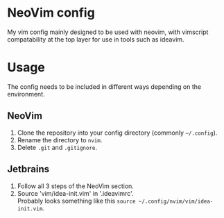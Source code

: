 # NeoVim config

My vim config mainly designed to be used with neovim, with vimscript compatability at the top layer for use in tools such as ideavim.

# Usage
The config needs to be included in different ways depending on the environment.

## NeoVim

1. Clone the repository into your config directory (commonly `~/.config`).
2. Rename the directory to `nvim`.
3. Delete `.git` and `.gitignore`.

## Jetbrains

1. Follow all 3 steps of the NeoVim section.
2. Source 'vim/idea-init.vim' in '.ideavimrc'.
<br>Probably looks something like this `source ~/.config/nvim/vim/idea-init.vim`.
